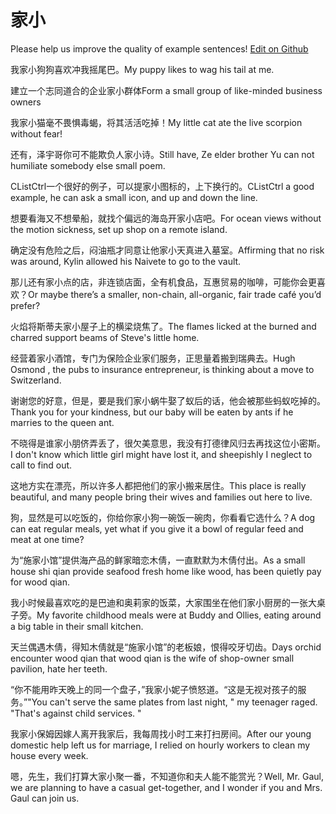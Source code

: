 # 家小

Please help us improve the quality of example sentences! [Edit on Github](https://github.com/jiyushe/jiyu-example-sentence-source/blob/main/chinese/jiaxiao.md)

<p><span class="chinese">我家小狗狗喜欢冲我摇尾巴。</span><span class="english">My puppy likes to wag his tail at me.</span></p>

<p><span class="chinese">建立一个志同道合的企业家小群体</span><span class="english">Form a small group of like-minded business owners</span></p>

<p><span class="chinese">我家小猫毫不畏惧毒蝎，将其活活吃掉！</span><span class="english">My little cat ate the live scorpion without fear!</span></p>

<p><span class="chinese">还有，泽宇哥你可不能欺负人家小诗。</span><span class="english">Still have, Ze elder brother Yu can not humiliate somebody else small poem.</span></p>

<p><span class="chinese">CListCtrl一个很好的例子，可以提家小图标的，上下换行的。</span><span class="english">CListCtrl a good example, he can ask a small icon, and up and down the line.</span></p>

<p><span class="chinese">想要看海又不想晕船，就找个偏远的海岛开家小店吧。</span><span class="english">For ocean views without the motion sickness, set up shop on a remote island.</span></p>

<p><span class="chinese">确定没有危险之后，闷油瓶才同意让他家小天真进入墓室。</span><span class="english">Affirming that no risk was around, Kylin allowed his Naivete to go to the vault.</span></p>

<p><span class="chinese">那儿还有家小点的店，非连锁店面，全有机食品，互惠贸易的咖啡，可能你会更喜欢？</span><span class="english">Or maybe there’s a smaller, non-chain, all-organic, fair trade café you’d prefer?</span></p>

<p><span class="chinese">火焰将斯蒂夫家小屋子上的横梁烧焦了。</span><span class="english">The flames licked at the burned and charred support beams of Steve's little home.</span></p>

<p><span class="chinese">经营着家小酒馆，专门为保险企业家们服务，正思量着搬到瑞典去。</span><span class="english">Hugh Osmond , the pubs to insurance entrepreneur, is thinking about a move to Switzerland.</span></p>

<p><span class="chinese">谢谢您的好意，但是，要是我们家小蜗牛娶了蚁后的话，他会被那些蚂蚁吃掉的。</span><span class="english">Thank you for your kindness, but our baby will be eaten by ants if he marries to the queen ant.</span></p>

<p><span class="chinese">不晓得是谁家小朋侪弄丢了，很欠美意思，我没有打德律风归去再找这位小密斯。</span><span class="english">I don't know which little girl might have lost it, and sheepishly I neglect to call to find out.</span></p>

<p><span class="chinese">这地方实在漂亮，所以许多人都把他们的家小搬来居住。</span><span class="english">This place is really beautiful, and many people bring their wives and families out here to live.</span></p>

<p><span class="chinese">狗，显然是可以吃饭的，你给你家小狗一碗饭一碗肉，你看看它选什么？</span><span class="english">A dog can eat regular meals, yet what if you give it a bowl of regular feed and meat at one time?</span></p>

<p><span class="chinese">为“施家小馆”提供海产品的鲜家暗恋木倩，一直默默为木倩付出。</span><span class="english">As a small house shi qian provide seafood fresh home like wood, has been quietly pay for wood qian.</span></p>

<p><span class="chinese">我小时候最喜欢吃的是巴迪和奥莉家的饭菜，大家围坐在他们家小厨房的一张大桌子旁。</span><span class="english">My favorite childhood meals were at Buddy and Ollies, eating around a big table in their small kitchen.</span></p>

<p><span class="chinese">天兰偶遇木倩，得知木倩就是“施家小馆”的老板娘，恨得咬牙切齿。</span><span class="english">Days orchid encounter wood qian that wood qian is the wife of shop-owner small pavilion, hate her teeth.</span></p>

<p><span class="chinese">“你不能用昨天晚上的同一个盘子，”我家小妮子愤怒道。“这是无视对孩子的服务。”</span><span class="english">"You can't serve the same plates from last night, " my teenager raged. "That's against child services. "</span></p>

<p><span class="chinese">我家小保姆因嫁人离开我家后，我每周找小时工来打扫房间。</span><span class="english">After our young domestic help left us for marriage, I relied on hourly workers to clean my house every week.</span></p>

<p><span class="chinese">嗯，先生，我们打算大家小聚一番，不知道你和夫人能不能赏光？</span><span class="english">Well, Mr. Gaul, we are planning to have a casual get-together, and I wonder if you and Mrs. Gaul can join us.</span></p>


